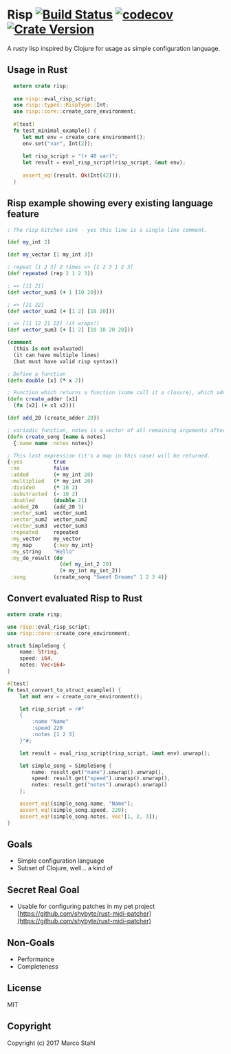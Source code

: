 # Risp [![Build Status](https://travis-ci.org/shybyte/risp.svg?branch=master)](https://travis-ci.org/shybyte/risp) [![codecov](https://codecov.io/gh/shybyte/risp/branch/master/graph/badge.svg)](https://codecov.io/gh/shybyte/risp) [![Crate Version](https://img.shields.io/crates/v/risp.svg)](https://crates.io/crates/risp)

A rusty lisp inspired by Clojure for usage as simple configuration language.
 
## Usage in Rust

```rust
  extern crate risp;
  
  use risp::eval_risp_script;
  use risp::types::RispType::Int;
  use risp::core::create_core_environment;
  
  #[test]
  fn test_minimal_example() {
     let mut env = create_core_environment();
     env.set("var", Int(2));
  
     let risp_script = "(+ 40 var)";
     let result = eval_risp_script(risp_script, &mut env);
  
     assert_eq!(result, Ok(Int(42)));
  }
```

## Risp example showing every existing language feature

```clojure
; The risp kitchen sink - yes this line is a single line comment.

(def my_int 2)

(def my_vector [1 my_int 3])

; repeat [1 2 3] 2 times => [1 2 3 1 2 3]
(def repeated (rep 2 1 2 3))

; => [11 21]
(def vector_sum1 (+ 1 [10 20]))

; => [21 22]
(def vector_sum2 (+ [1 2] [10 20]))

; => [11 12 21 22] (it wraps!)
(def vector_sum3 (+ [1 2] [10 10 20 20]))

(comment
  (this is not evaluated)
  (it can have multiple lines)
  (but must have valid risp syntax))

; Define a function
(defn double [x] (* x 2))

; Function which returns a function (some call it a closure), which adds x1 to its single argument
(defn create_adder [x1]
  (fn [x2] (+ x1 x2)))

(def add_20 (create_adder 20))

; variadic function, notes is a vector of all remaining arguments after name
(defn create_song [name & notes]
  {:name name :notes notes})

; This last expression (it's a map in this case) will be returned.
{:yes          true
 :no           false
 :added        (+ my_int 20)
 :multiplied   (* my_int 20)
 :divided      (* 10 2)
 :substracted  (- 10 2)
 :doubled      (double 21)
 :added_20     (add_20 3)
 :vector_sum1  vector_sum1
 :vector_sum2  vector_sum2
 :vector_sum3  vector_sum3
 :repeated     repeated
 :my_vector    my_vector
 :my_map       {:key my_int}
 :my_string    "Hello"
 :my_do_result (do
                 (def my_int_2 20)
                 (+ my_int my_int_2))
 :song         (create_song "Sweet Dreams" 1 2 3 4)}
```            


## Convert evaluated Risp to Rust 
```rust
extern crate risp;

use risp::eval_risp_script;
use risp::core::create_core_environment;

struct SimpleSong {
    name: String,
    speed: i64,
    notes: Vec<i64>
}

#[test]
fn test_convert_to_struct_example() {
    let mut env = create_core_environment();

    let risp_script = r#"
    {
        :name "Name"
        :speed 220
        :notes [1 2 3]
    }"#;

    let result = eval_risp_script(risp_script, &mut env).unwrap();

    let simple_song = SimpleSong {
        name: result.get("name").unwrap().unwrap(),
        speed: result.get("speed").unwrap().unwrap(),
        notes: result.get("notes").unwrap().unwrap()
    };

    assert_eq!(simple_song.name, "Name");
    assert_eq!(simple_song.speed, 220);
    assert_eq!(simple_song.notes, vec![1, 2, 3]);
}

```

## Goals
* Simple configuration language
* Subset of Clojure, well... a kind of

## Secret Real Goal
* Usable for configuring patches in my pet project [https://github.com/shybyte/rust-midi-patcher](https://github.com/shybyte/rust-midi-patcher) 

## Non-Goals    
* Performance
* Completeness
 
## License

MIT

## Copyright

Copyright (c) 2017 Marco Stahl
 